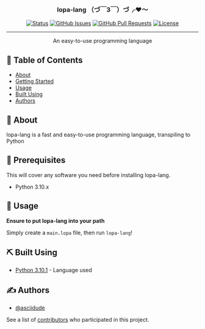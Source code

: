 <h3 align="center">lopa-lang （づ￣3￣）づ╭❤️～</h3>

<div align="center">

[![Status](https://img.shields.io/badge/status-active-success.svg)]()
[![GitHub Issues](https://img.shields.io/github/issues/asciidude/lopa-lang.svg)](https://github.com/asciidude/lopa-lang/issues)
[![GitHub Pull Requests](https://img.shields.io/github/issues-pr/asciidude/lopa-lang.svg)](https://github.com/asciidude/lopa-lang/pulls)
[![License](https://img.shields.io/badge/license-MIT-blue.svg)](/LICENSE.txt)

</div>

---

<p align="center"> An easy-to-use programming language
    <br> 
</p>

## 📝 Table of Contents

- [About](#about)
- [Getting Started](#getting_started)
- [Usage](#usage)
- [Built Using](#built_using)
- [Authors](#authors)

## 🧐 About <a name = "about"></a>

lopa-lang is a fast and easy-to-use programming language, transpiling to Python

## 🏁 Prerequisites <a name = "prerequisites"></a>

This will cover any software you need before installing lopa-lang.

* Python 3.10.x

## 🎈 Usage <a name="usage"></a>

**Ensure to put lopa-lang into your path**

Simply create a `main.lopa` file, then run `lopa-lang`!

## ⛏️ Built Using <a name = "built_using"></a>

- [Python 3.10.1](https://www.python.org/) - Language used

## ✍️ Authors <a name = "authors"></a>

- [@asciidude](https://github.com/asciidude)

See a list of [contributors](https://github.com/asciidude/lopa-lang/graphs/contributors) who participated in this project.